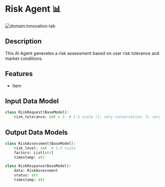 # Risk Agent 📊

![domain:innovation-lab](https://img.shields.io/badge/innovation--lab-3D8BD3)

## Description

This AI Agent generates a risk assessment based on user risk tolerance and market conditions.

## Features

- Item

## Input Data Model

```python
class RiskRequest(BaseModel):
    risk_tolerance: int = 3  # 1-5 scale (1: very conservative, 5: very aggressive)
```

## Output Data Models

```python
class RiskAssessment(BaseModel):
    risk_level: int  # 1-5 scale
    factors: List[str]
    timestamp: str

class RiskResponse(BaseModel):
    data: RiskAssessment
    status: str
    timestamp: str
```